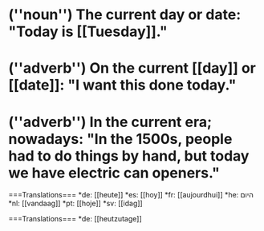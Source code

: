 # (''noun'') The current day or date: "Today is [[Tuesday]]."
# (''adverb'') On the current [[day]] or [[date]]: "I want this done today."
# (''adverb'') In the current era; nowadays: "In the 1500s, people had to do things by hand, but today we have electric can openers."

===Translations===
*de: [[heute]]
*es: [[hoy]]
*fr: [[aujourdhui]]
*he: היום
*nl: [[vandaag]]
*pt: [[hoje]]
*sv: [[idag]]

===Translations===
*de: [[heutzutage]]